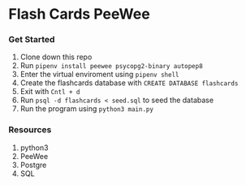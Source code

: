 # Flash Cards PeeWee

### Get Started

1. Clone down this repo
2. Run `pipenv install peewee psycopg2-binary autopep8`
3. Enter the virtual enviroment using `pipenv shell`
4. Create the flashcards database with `CREATE DATABASE flashcards`
5. Exit with `Cntl + d`
6. Run `psql -d flashcards < seed.sql` to seed the database
7. Run the program using `python3 main.py`

### Resources
1. python3
2. PeeWee
3. Postgre
4. SQL
